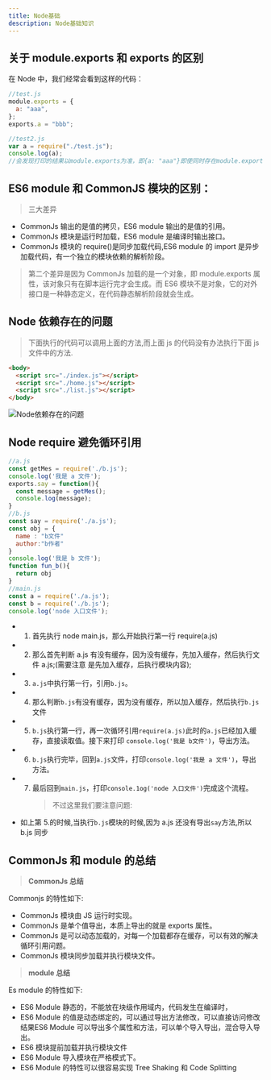 ```yaml
---
title: Node基础
description: Node基础知识
---
```


## 关于 module.exports 和 exports 的区别

在 Node 中，我们经常会看到这样的代码：

```javascript
//test.js
module.exports = {
  a: "aaa",
};
exports.a = "bbb";

//test2.js
var a = require("./test.js");
console.log(a);
//会发现打印的结果以module.exports为准，即{a: "aaa"}即使同时存在module.exports和exports，也只会导出module.exports。
```

## ES6 module 和 CommonJS 模块的区别：

> 三大差异

- CommonJs 输出的是值的拷贝，ES6 module 输出的是值的引用。
- CommonJs 模块是运行时加载，ES6 module 是编译时输出接口。
- CommonJs 模块的 require()是同步加载代码,ES6 module 的 import 是异步加载代码，有一个独立的模块依赖的解析阶段。

> 第二个差异是因为 CommonJs 加载的是一个对象，即 module.exports 属性，该对象只有在脚本运行完才会生成。而 ES6 模块不是对象，它的对外接口是一种静态定义，在代码静态解析阶段就会生成。

## Node 依赖存在的问题

> 下面执行的代码可以调用上面的方法,而上面 js 的代码没有办法执行下面 js 文件中的方法.

```html
<body>
  <script src="./index.js"></script>
  <script src="./home.js"></script>
  <script src="./list.js"></script>
</body>
```

![Node依赖存在的问题](@/assets/img/Node/nodeDependency.png)

## Node require 避免循环引用

```js
//a.js
const getMes = require('./b.js');
console.log('我是 a 文件');
exports.say = function(){
  const message = getMes();
  console.log(message);
}
//b.js
const say = require('./a.js');
const obj = {
  name : "b文件"
  author:"b作者"
}
console.log('我是 b 文件');
function fun_b(){
  return obj
}
//main.js
const a = require('./a.js');
const b = require('./b.js');
console.log('node 入口文件');
```

- 1. 首先执行 node main.js，那么开始执行第一行 require(a.js)
- 2. 那么首先判断 a.js 有没有缓存，因为没有缓存，先加入缓存，然后执行文件 a.js;(需要注意 是先加入缓存，后执行模块内容);
- 3. `a.js`中执行第一行，引用`b.js`。
- 4. 那么判断`b.js`有没有缓存，因为没有缓存，所以加入缓存，然后执行`b.js`文件
- 5. `b.js`执行第一行，再一次循环引用`require(a.js)`此时的`a.js`已经加入缓存，直接读取值。接下来打印 `console.log('我是 b文件')`，导出方法。
- 6. `b.js`执行完毕，回到`a.js`文件，打印`console.log('我是 a 文件')`，导出方法。
- 7. 最后回到`main.js`，打印`console.1og('node 入口文件')`完成这个流程。
     > 不过这里我们要注意问题:
- 如上第 5.的时候,当执行`b.js`模块的时候,因为 a.js 还没有导出`say`方法,所以 b.js 同步

## CommonJs 和 module 的总结

> **CommonJs 总结**

Commonjs 的特性如下:
- CommonJs 模块由 JS 运行时实现。
- CommonJs 是单个值导出，本质上导出的就是 exports 属性。
- CommonJs 是可以动态加载的，对每一个加载都存在缓存，可以有效的解决循环引用问题。
- CommonJs 模块同步加载并执行模块文件。

> **module 总结**

 Es module 的特性如下:
- ES6 Module 静态的，不能放在块级作用域内，代码发生在编译时，
- ES6 Module 的值是动态绑定的，可以通过导出方法修改，可以直接访问修改结果ES6 Module 可以导出多个属性和方法，可以单个导入导出，混合导入导出。
- ES6 模块提前加载并执行模块文件
- ES6 Module 导入模块在严格模式下。
- ES6 Module 的特性可以很容易实现 Tree Shaking 和 Code Splitting